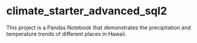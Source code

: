 # climate_starter_advanced_sql2

This project is a Pandas Notebook that demonstrates the precipitation and temperature trends of different places in Hawaii.
